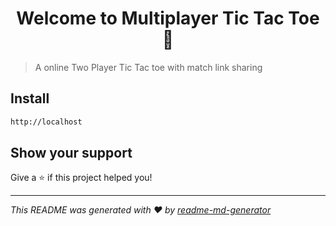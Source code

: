 <h1 align="center">Welcome to Multiplayer Tic Tac Toe 👋</h1>
<p>
</p>

> A online Two Player Tic Tac toe with match link sharing

## Install

```sh
http://localhost
```

## Show your support

Give a ⭐️ if this project helped you!

***
_This README was generated with ❤️ by [readme-md-generator](https://github.com/kefranabg/readme-md-generator)_